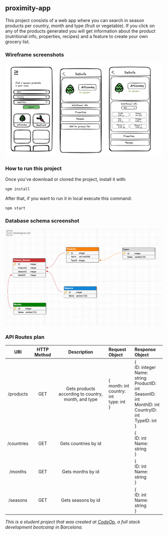 ## proximity-app

This project consists of a web app where you can search in season products per country, month and type (fruit or vegetable). If you click on any of the products generated you will get information about the product (nutritional info, properties, recipes) and a feature to create your own grocery list.

### Wireframe screenshots

![This is a alt text.](https://github.com/isaraz/proximity-app/blob/main/wiref.jpg?raw=true)

### How to run this project
Once you've download or cloned the project, install it with:
```
npm install
```
After that, if you want to run it in local execute this command:
```
npm start
```

### Database schema screenshot

![This is a alt text.](https://github.com/isaraz/proximity-app/blob/main/dbschema.png?raw=true)

### API Routes plan


| URI  | HTTP Method | Description | Request Object | Response Object |
| :---:| :---------: | :---------: | :--------------| :-------------- |
|/products|GET|Gets products according to country, month, and type|{<br> month: int <br> country: int <br> type: int <br>}|{ <br> ID: integer <br> Name: string <br> ProductID: int <br> SeasonID: int <br> MonthID: int <br> CountryID: int <br> TypeID: int <br>}|
|/countries|GET|Gets countries by id||{ <br> ID: int <br> Name: string <br> }|  
|/months|GET|Gets months by id||{ <br> ID: int <br> Name: string <br> }| 
|/seasons|GET|Gets seasons by id||{ <br> ID: int <br> Name: string <br> }| 

_This is a student project that was created at [CodeOp](http://codeop.tech), a full stack development bootcamp in Barcelona._
